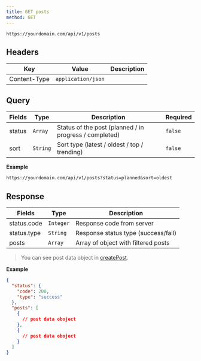 ```yaml
---
title: GET posts
method: GET
---
```


```
https://yourdomain.com/api/v1/posts
```

## Headers

| Key          | Value              | Description |
| ------------ | ------------------ | ----------- |
| Content-Type | `application/json` |             |

## Query

| Fields | Type     | Description                                            | Required |
| ------ | -------- | ------------------------------------------------------ | -------- |
| status | `Array`  | Status of the post (planned / in progress / completed) | `false`  |
| sort   | `String` | Sort type (latest / oldest / top / trending)           | `false`  |

**Example**

```
https://yourdomain.com/api/v1/posts?status=planned&sort=oldest
```

## Response

| Fields      | Type      | Description                         |
| ----------- | --------- | ----------------------------------- |
| status.code | `Integer` | Response code from server           |
| status.type | `String`  | Response status type (success/fail) |
| posts       | `Array`   | Array of object with filtered posts |

> You can see post data object in [createPost](/api/post/create-post).

**Example**

```json
{
  "status": {
    "code": 200,
    "type": "success"
  },
  "posts": [
    {
      // post data oboject
    },
    {
      // post data oboject
    }
  ]
}
```
